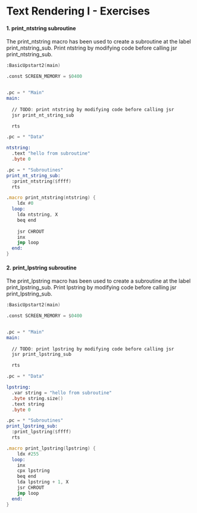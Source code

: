 # Text Rendering I - Exercises

#### 1. print_ntstring subroutine

The print_ntstring macro has been used to create a subroutine at the label print_ntstring_sub. Print ntstring by modifying code before calling jsr print_ntstring_sub.

``` asm
:BasicUpstart2(main)

.const SCREEN_MEMORY = $0400


.pc = * "Main"
main:
  
  // TODO: print ntstring by modifying code before calling jsr
  jsr print_nt_string_sub

  rts

.pc = * "Data"

ntstring:
  .text "hello from subroutine"
  .byte 0

.pc = * "Subroutines"
print_nt_string_sub:
  :print_ntstring($ffff)
  rts

.macro print_ntstring(ntstring) {
    ldx #0
  loop: 
    lda ntstring, X
    beq end
    
    jsr CHROUT
    inx
    jmp loop
  end:
}
```

#### 2. print_lpstring subroutine

The print_lpstring macro has been used to create a subroutine at the label print_lpstring_sub. Print lpstring by modifying code before calling jsr print_lpstring_sub.


``` asm
:BasicUpstart2(main)

.const SCREEN_MEMORY = $0400


.pc = * "Main"
main:
  
  // TODO: print lpstring by modifying code before calling jsr
  jsr print_lpstring_sub

  rts

.pc = * "Data"

lpstring:
  .var string = "hello from subroutine"
  .byte string.size()
  .text string
  .byte 0

.pc = * "Subroutines"
print_lpstring_sub:
  :print_lpstring($ffff)
  rts

.macro print_lpstring(lpstring) {
    ldx #255
  loop:
    inx
    cpx lpstring
    beq end
    lda lpstring + 1, X
    jsr CHROUT
    jmp loop
  end:
} 
```
